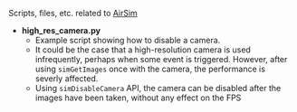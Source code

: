 Scripts, files, etc. related to [AirSim](https://github.com/microsoft/AirSim)

* **high_res_camera.py**
    * Example script showing how to disable a camera.
    * It could be the case that a high-resolution camera is used infrequently, perhaps when some event is triggered. However, after using `simGetImages` once with the camera, the performance is severly affected.
    * Using `simDisableCamera` API, the camera can be disabled after the images have been taken, without any effect on the FPS
